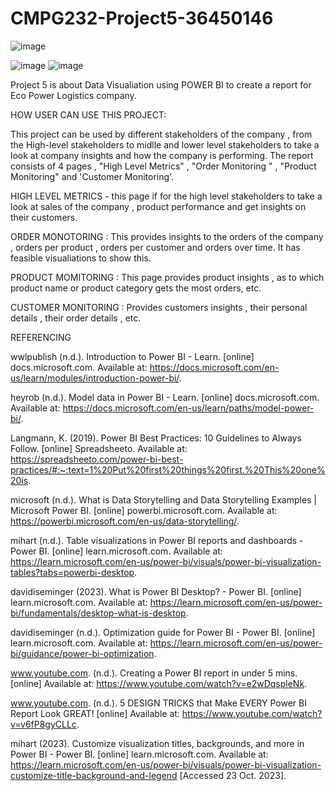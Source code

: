 # CMPG232-Project5-36450146

![image](https://github.com/Oratile-Mogajane/CMPG232-Project5-36450146/assets/141177107/db4a4e65-69fc-4276-9c74-ca655eaa1253)

![image](https://github.com/Oratile-Mogajane/CMPG232-Project5-36450146/assets/141177107/e5c612bc-262a-4c37-a96a-3671c8e324f9)
![image](https://github.com/Oratile-Mogajane/CMPG232-Project5-36450146/assets/141177107/3d0aa392-fad0-4121-80bd-e400adfcad56)




Project 5 is about Data Visualiation using POWER BI to create a report for Eco Power Logistics company.

HOW USER CAN USE THIS PROJECT:

This project can be used by different stakeholders of the company , from the High-level stakeholders to midlle and lower level stakeholders to take a look at company insights and how the company is performing.
The report consists of 4 pages , "High Level Metrics" , "Order Monitoring " , "Product Monitoring" and 'Customer Monitoring'.

HIGH LEVEL METRICS - this page if for the high level stakeholders to take a look at sales of the company , product performance and get insights on their customers.

ORDER MONOTORING : This provides insights to the orders of the company , orders per product , orders per customer and orders over time. It has feasible visualiations to show this.

PRODUCT MOMITORING : This page provides product insights , as to which product name  or product category gets the most orders, etc.

CUSTOMER MONITORING : Provides customers insights , their personal details , their order details , etc.

REFERENCING

wwlpublish (n.d.). Introduction to Power BI - Learn. [online] docs.microsoft.com. Available at: https://docs.microsoft.com/en-us/learn/modules/introduction-power-bi/.

‌heyrob (n.d.). Model data in Power BI - Learn. [online] docs.microsoft.com. Available at: https://docs.microsoft.com/en-us/learn/paths/model-power-bi/.

‌Langmann, K. (2019). Power BI Best Practices: 10 Guidelines to Always Follow. [online] Spreadsheeto. Available at: https://spreadsheeto.com/power-bi-best-practices/#:~:text=1%20Put%20first%20things%20first.%20This%20one%20is.

‌microsoft (n.d.). What is Data Storytelling and Data Storytelling Examples | Microsoft Power BI. [online] powerbi.microsoft.com. Available at: https://powerbi.microsoft.com/en-us/data-storytelling/.

‌mihart (n.d.). Table visualizations in Power BI reports and dashboards - Power BI. [online] learn.microsoft.com. Available at: https://learn.microsoft.com/en-us/power-bi/visuals/power-bi-visualization-tables?tabs=powerbi-desktop.

‌davidiseminger (2023). What is Power BI Desktop? - Power BI. [online] learn.microsoft.com. Available at: https://learn.microsoft.com/en-us/power-bi/fundamentals/desktop-what-is-desktop.

‌davidiseminger (n.d.). Optimization guide for Power BI - Power BI. [online] learn.microsoft.com. Available at: https://learn.microsoft.com/en-us/power-bi/guidance/power-bi-optimization.

‌www.youtube.com. (n.d.). Creating a Power BI report in under 5 mins. [online] Available at: https://www.youtube.com/watch?v=e2wDqspleNk.

‌www.youtube.com. (n.d.). 5 DESIGN TRICKS that Make EVERY Power BI Report Look GREAT! [online] Available at: https://www.youtube.com/watch?v=v6fP8gyCLLc.

mihart (2023). Customize visualization titles, backgrounds, and more in Power BI - Power BI. [online] learn.microsoft.com. Available at: https://learn.microsoft.com/en-us/power-bi/visuals/power-bi-visualization-customize-title-background-and-legend [Accessed 23 Oct. 2023].

‌
‌




